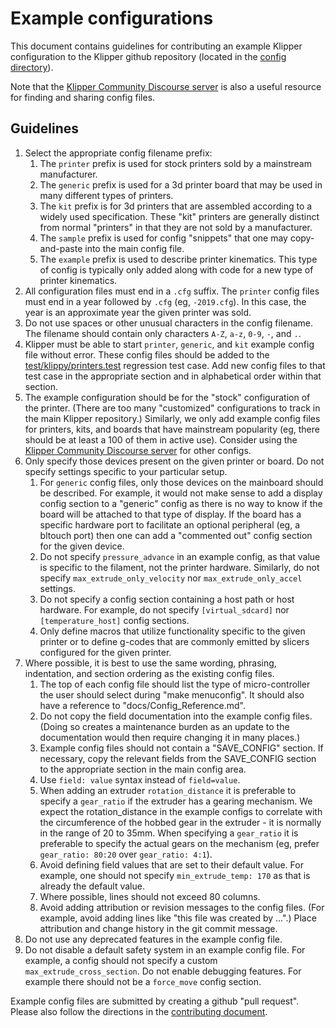 # Example configurations

This document contains guidelines for contributing an example Klipper
configuration to the Klipper github repository (located in the
[config directory](../config/)).

Note that the
[Klipper Community Discourse server](https://community.klipper3d.org)
is also a useful resource for finding and sharing config files.

## Guidelines

1. Select the appropriate config filename prefix:
   1. The `printer` prefix is used for stock printers sold by a
      mainstream manufacturer.
   2. The `generic` prefix is used for a 3d printer board that may be
      used in many different types of printers.
   3. The `kit` prefix is for 3d printers that are assembled according
      to a widely used specification. These "kit" printers are
      generally distinct from normal "printers" in that they are not
      sold by a manufacturer.
   4. The `sample` prefix is used for config "snippets" that one may
      copy-and-paste into the main config file.
   5. The `example` prefix is used to describe printer kinematics.
      This type of config is typically only added along with code for
      a new type of printer kinematics.
2. All configuration files must end in a `.cfg` suffix. The `printer`
   config files must end in a year followed by `.cfg` (eg,
   `-2019.cfg`). In this case, the year is an approximate year the
   given printer was sold.
3. Do not use spaces or other unusual characters in the config
   filename. The filename should contain only characters `A-Z`, `a-z`,
   `0-9`, `-`, and `.`.
4. Klipper must be able to start `printer`, `generic`, and `kit`
   example config file without error. These config files should be
   added to the
   [test/klippy/printers.test](../test/klippy/printers.test)
   regression test case. Add new config files to that test case in the
   appropriate section and in alphabetical order within that section.
5. The example configuration should be for the "stock" configuration
   of the printer. (There are too many "customized" configurations to
   track in the main Klipper repository.) Similarly, we only add
   example config files for printers, kits, and boards that have
   mainstream popularity (eg, there should be at least a 100 of them
   in active use). Consider using the
   [Klipper Community Discourse server](https://community.klipper3d.org)
   for other configs.
6. Only specify those devices present on the given printer or board.
   Do not specify settings specific to your particular setup.
   1. For `generic` config files, only those devices on the mainboard
      should be described. For example, it would not make sense to add
      a display config section to a "generic" config as there is no
      way to know if the board will be attached to that type of
      display. If the board has a specific hardware port to facilitate
      an optional peripheral (eg, a bltouch port) then one can add a
      "commented out" config section for the given device.
   2. Do not specify `pressure_advance` in an example config, as that
      value is specific to the filament, not the printer hardware.
      Similarly, do not specify `max_extrude_only_velocity` nor
      `max_extrude_only_accel` settings.
   3. Do not specify a config section containing a host path or host
      hardware. For example, do not specify `[virtual_sdcard]` nor
      `[temperature_host]` config sections.
   4. Only define macros that utilize functionality specific to the
      given printer or to define g-codes that are commonly emitted by
      slicers configured for the given printer.
7. Where possible, it is best to use the same wording, phrasing,
   indentation, and section ordering as the existing config files.
   1. The top of each config file should list the type of
      micro-controller the user should select during "make
      menuconfig". It should also have a reference to
      "docs/Config_Reference.md".
   2. Do not copy the field documentation into the example config
      files. (Doing so creates a maintenance burden as an update to
      the documentation would then require changing it in many
      places.)
   3. Example config files should not contain a "SAVE_CONFIG" section.
      If necessary, copy the relevant fields from the SAVE_CONFIG
      section to the appropriate section in the main config area.
   4. Use `field: value` syntax instead of `field=value`.
   5. When adding an extruder `rotation_distance` it is preferable to
      specify a `gear_ratio` if the extruder has a gearing mechanism.
      We expect the rotation_distance in the example configs to
      correlate with the circumference of the hobbed gear in the
      extruder - it is normally in the range of 20 to 35mm. When
      specifying a `gear_ratio` it is preferable to specify the actual
      gears on the mechanism (eg, prefer `gear_ratio: 80:20` over
      `gear_ratio: 4:1`).
   6. Avoid defining field values that are set to their default
      value. For example, one should not specify `min_extrude_temp:
      170` as that is already the default value.
   7. Where possible, lines should not exceed 80 columns.
   8. Avoid adding attribution or revision messages to the config
      files. (For example, avoid adding lines like "this file was
      created by ...".) Place attribution and change history in the
      git commit message.
8. Do not use any deprecated features in the example config file.
9. Do not disable a default safety system in an example config file.
   For example, a config should not specify a custom
   `max_extrude_cross_section`. Do not enable debugging features. For
   example there should not be a `force_move` config section.

Example config files are submitted by creating a github "pull
request". Please also follow the directions in the
[contributing document](CONTRIBUTING.md).
